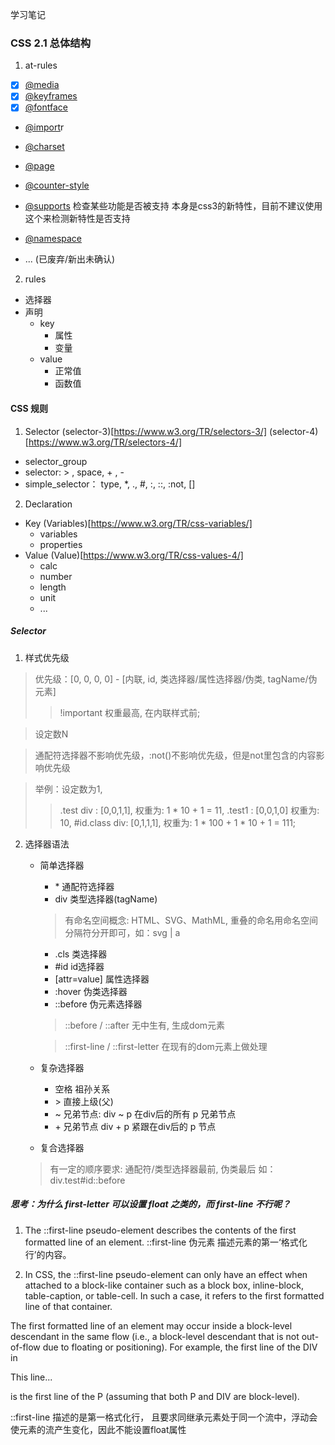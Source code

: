学习笔记

### CSS 2.1 总体结构
1. at-rules
  - [x] [@media](https://www.w3.org/TR/css3-conditional/)
  - [x] [@keyframes](https://www.w3.org/TR/css-animations-1/)
  - [x] [@fontface](https://www.w3.org/TR/css-fonts-3/)

  - [@import](https://www.w3.org/TR/css-cascade-4/)r

  - [@charset](https://www.w3.org/TR/css-syntax-3/)
  - [@page](https://www.w3.org/TR/css-page-3/)
  - [@counter-style](https://www.w3.org/TR/css-counter-styles-3)
  - [@supports](https://www.w3.org/TR/css3-conditional/) 检查某些功能是否被支持 本身是css3的新特性，目前不建议使用这个来检测新特性是否支持
  - [@namespace](https://www.w3.org/TR/css-namespaces-3/)
  - ... (已废弃/新出未确认)
2. rules
  - 选择器
  - 声明
    - key
      - 属性
      - 变量
    - value
      - 正常值
      - 函数值

#### CSS 规则
1. Selector (selector-3)[https://www.w3.org/TR/selectors-3/] (selector-4)[https://www.w3.org/TR/selectors-4/]
  - selector_group
  - selector: > , space, + , - 
  - simple_selector： type, *, ., #, :, ::, :not, []
2. Declaration
  - Key (Variables)[https://www.w3.org/TR/css-variables/]
    - variables
    - properties
  - Value (Value)[https://www.w3.org/TR/css-values-4/]
    - calc
    - number
    - length
    - unit
    - ...

##### Selector
1. 样式优先级
  > 优先级：[0, 0, 0, 0] - [内联, id, 类选择器/属性选择器/伪类, tagName/伪元素]
  >> !important 权重最高, 在内联样式前; 

  > 设定数N

  > 通配符选择器不影响优先级，:not()不影响优先级，但是not里包含的内容影响优先级

  > 举例：设定数为1,
  >> .test div : [0,0,1,1], 权重为: 1 * 10 + 1 = 11,
  >> .test1 : [0,0,1,0] 权重为: 10,
  >> #id.class div: [0,1,1,1], 权重为: 1 * 100 + 1 * 10 + 1 = 111; 

2. 选择器语法
    - 简单选择器
      - \* 通配符选择器
      - div 类型选择器(tagName) 
      > 有命名空间概念: HTML、SVG、MathML, 重叠的命名用命名空间分隔符分开即可，如：svg | a
      - .cls 类选择器
      - #id id选择器
      - [attr=value] 属性选择器
      - :hover 伪类选择器
      - ::before 伪元素选择器
      > ::before / ::after 无中生有, 生成dom元素

      > ::first-line / ::first-letter 在现有的dom元素上做处理
    - 复杂选择器
      - 空格 祖孙关系
      - \> 直接上级(父)
      - ~ 兄弟节点:  div ~ p 在div后的所有 p 兄弟节点 
      - \+ 兄弟节点 div + p 紧跟在div后的 p 节点
    - 复合选择器
    > 有一定的顺序要求: 通配符/类型选择器最前, 伪类最后 如：div.test#id::before

##### 思考：为什么 first-letter 可以设置 float 之类的，而 first-line 不行呢？
1. The ::first-line pseudo-element describes the contents of the first formatted line of an element.
  ::first-line 伪元素 描述元素的第一‘格式化行’的内容。

2. In CSS, the ::first-line pseudo-element can only have an effect when attached to a block-like container such as a block box, inline-block, table-caption, or table-cell. In such a case, it refers to the first formatted line of that container.

The first formatted line of an element may occur inside a block-level descendant in the same flow (i.e., a block-level descendant that is not out-of-flow due to floating or positioning). For example, the first line of the DIV in <DIV><P>This line...</P></DIV> is the first line of the P (assuming that both P and DIV are block-level).
  
  ::first-line 描述的是第一格式化行， 且要求同继承元素处于同一个流中，浮动会使元素的流产生变化，因此不能设置float属性